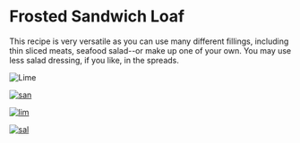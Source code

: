 

# Frosted Sandwich Loaf

This recipe is very versatile as you can use many different fillings, including thin sliced meats, seafood salad--or make up one of your own. You may use less salad dressing, if you like, in the spreads.

![Lime](../images/robo_chef.jpg)


[![san](../images/t-frosted-sandwich-loaf.jpg)](../recipes/frosted-sandwich-loaf.md)


[![lim](../images/t-lime-gelatin-salad.jpg)](../recipes/lime-gelatin-salad.md)


[![sal](../images/t-perfection-salad.jpg)](../recipes/perfection-salad.md)
